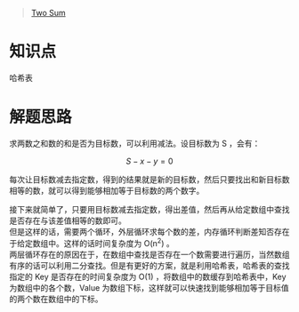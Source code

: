 > [Two Sum](https://leetcode.com/problems/two-sum/description/)

# 知识点
哈希表

# 解题思路
求两数之和数的和是否为目标数，可以利用减法。设目标数为 S ，会有：  
```math
S - x - y = 0
```
每次让目标数减去指定数，得到的结果就是新的目标数，然后只要找出和新目标数相等的数，就可以得到能够相加等于目标数的两个数字。  

接下来就简单了，只要用目标数减去指定数，得出差值，然后再从给定数组中查找是否存在与该差值相等的数即可。  
但是这样的话，需要两个循环，外层循环求每个数的差，内存循环判断差知否存在于给定数组中。这样的话时间复杂度为 O(n<sup>2</sup>) 。  
两层循环存在的原因在于，在数组中查找是否存在一个数需要进行遍历，当然数组有序的话可以利用二分查找。但是有更好的方案，就是利用哈希表，哈希表的查找指定的 Key 是否存在的时间复杂度为 O(1) ，将数组中的数缓存到哈希表中，Key 为数组中的各个数，Value 为数组下标，这样就可以快速找到能够相加等于目标值的两个数在数组中的下标。  